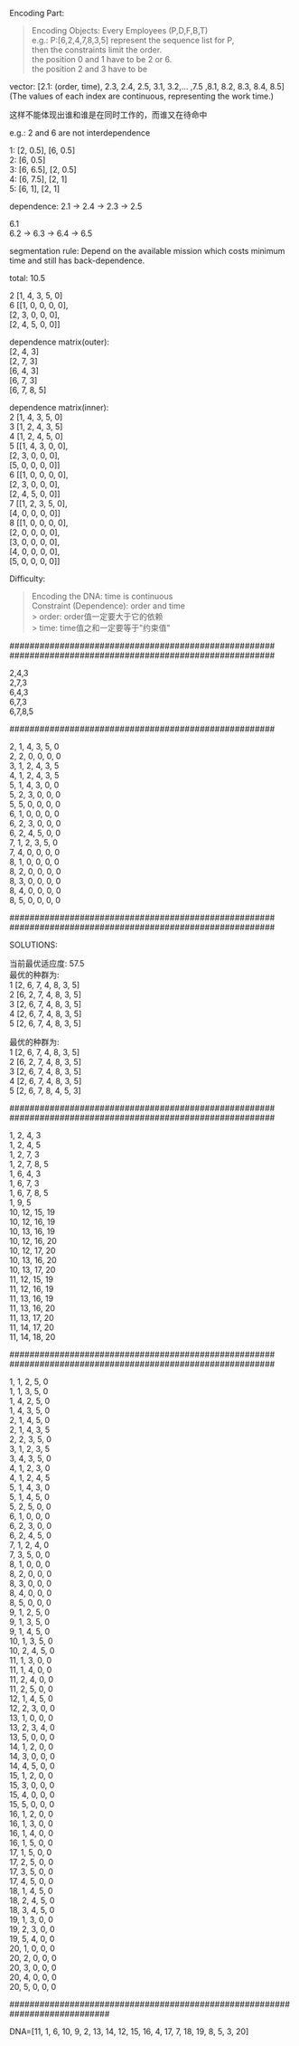 Encoding Part:  
   > Encoding Objects: Every Employees (P,D,F,B,T)  
   > e.g.: P:[6,2,4,7,8,3,5] represent the sequence list for P,  
   > then the constraints limit the order.  
   > the position 0 and 1 have to be 2 or 6.  
   > the position 2 and 3 have to be  

vector:
[2.1: (order, time), 2.3, 2.4, 2.5, 3.1, 3.2,... ,7.5 ,8.1, 8.2, 8.3, 8.4, 8.5]  
(The values of each index are continuous, representing the work time.)

这样不能体现出谁和谁是在同时工作的，而谁又在待命中

e.g.: 2 and 6 are not interdependence

1: [2, 0.5], [6, 0.5]  
2: [6, 0.5]  
3: [6, 6.5], [2, 0.5]  
4: [6, 7.5], [2, 1]  
5: [6, 1], [2, 1]  

dependence:
2.1 -> 2.4 -> 2.3 -> 2.5

6.1  
6.2 -> 6.3
    -> 6.4 -> 6.5

segmentation rule:
Depend on the available mission which costs minimum time and still has back-dependence.

total: 10.5

2  [1, 4, 3, 5, 0]  
6 [[1, 0, 0, 0, 0],  
   [2, 3, 0, 0, 0],  
   [2, 4, 5, 0, 0]]  


dependence matrix(outer):  
[2, 4, 3]  
[2, 7, 3]  
[6, 4, 3]  
[6, 7, 3]  
[6, 7, 8, 5]  

dependence matrix(inner):  
2 [1, 4, 3, 5, 0]  
3 [1, 2, 4, 3, 5]  
4 [1, 2, 4, 5, 0]  
5 [[1, 4, 3, 0, 0],  
   [2, 3, 0, 0, 0],    
   [5, 0, 0, 0, 0]]  
6 [[1, 0, 0, 0, 0],  
   [2, 3, 0, 0, 0],  
   [2, 4, 5, 0, 0]]  
7 [[1, 2, 3, 5, 0],  
   [4, 0, 0, 0, 0]]  
8 [[1, 0, 0, 0, 0],  
   [2, 0, 0, 0, 0],  
   [3, 0, 0, 0, 0],  
   [4, 0, 0, 0, 0],  
   [5, 0, 0, 0, 0]]  

Difficulty:  
   > Encoding the DNA: time is continuous  
   >  Constraint (Dependence): order and time  
      >  order: order值一定要大于它的依赖  
      >  time: time值之和一定要等于"约束值"  



#####################################################
#####################################################

2,4,3  
2,7,3  
6,4,3  
6,7,3  
6,7,8,5  

#####################################################


2, 1, 4, 3, 5, 0  
2, 2, 0, 0, 0, 0  
3, 1, 2, 4, 3, 5  
4, 1, 2, 4, 3, 5  
5, 1, 4, 3, 0, 0  
5, 2, 3, 0, 0, 0  
5, 5, 0, 0, 0, 0  
6, 1, 0, 0, 0, 0  
6, 2, 3, 0, 0, 0  
6, 2, 4, 5, 0, 0  
7, 1, 2, 3, 5, 0  
7, 4, 0, 0, 0, 0  
8, 1, 0, 0, 0, 0  
8, 2, 0, 0, 0, 0  
8, 3, 0, 0, 0, 0  
8, 4, 0, 0, 0, 0  
8, 5, 0, 0, 0, 0  


#####################################################
#####################################################

SOLUTIONS:

当前最优适应度: 57.5  
最优的种群为:   
1 [2, 6, 7, 4, 8, 3, 5]  
2 [6, 2, 7, 4, 8, 3, 5]  
3 [2, 6, 7, 4, 8, 3, 5]  
4 [2, 6, 7, 4, 8, 3, 5]  
5 [2, 6, 7, 4, 8, 3, 5]  

最优的种群为:   
1 [2, 6, 7, 4, 8, 3, 5]  
2 [6, 2, 7, 4, 8, 3, 5]  
3 [2, 6, 7, 4, 8, 3, 5]  
4 [2, 6, 7, 4, 8, 3, 5]  
5 [2, 6, 7, 8, 4, 5, 3]  


#####################################################
#####################################################


1, 2, 4, 3  
1, 2, 4, 5  
1, 2, 7, 3   
1, 2, 7, 8, 5  
1, 6, 4, 3  
1, 6, 7, 3  
1, 6, 7, 8, 5  
1, 9, 5  
10, 12, 15, 19  
10, 12, 16, 19  
10, 13, 16, 19  
10, 12, 16, 20  
10, 12, 17, 20  
10, 13, 16, 20  
10, 13, 17, 20  
11, 12, 15, 19  
11, 12, 16, 19  
11, 13, 16, 19  
11, 13, 16, 20  
11, 13, 17, 20  
11, 14, 17, 20  
11, 14, 18, 20  


#####################################################
#####################################################


1, 1, 2, 5, 0  
1, 1, 3, 5, 0  
1, 4, 2, 5, 0  
1, 4, 3, 5, 0  
2, 1, 4, 5, 0  
2, 1, 4, 3, 5  
2, 2, 3, 5, 0  
3, 1, 2, 3, 5  
3, 4, 3, 5, 0  
4, 1, 2, 3, 0  
4, 1, 2, 4, 5  
5, 1, 4, 3, 0  
5, 1, 4, 5, 0  
5, 2, 5, 0, 0  
6, 1, 0, 0, 0  
6, 2, 3, 0, 0  
6, 2, 4, 5, 0  
7, 1, 2, 4, 0  
7, 3, 5, 0, 0  
8, 1, 0, 0, 0  
8, 2, 0, 0, 0  
8, 3, 0, 0, 0  
8, 4, 0, 0, 0  
8, 5, 0, 0, 0  
9, 1, 2, 5, 0  
9, 1, 3, 5, 0  
9, 1, 4, 5, 0  
10, 1, 3, 5, 0  
10, 2, 4, 5, 0  
11, 1, 3, 0, 0  
11, 1, 4, 0, 0  
11, 2, 4, 0, 0  
11, 2, 5, 0, 0  
12, 1, 4, 5, 0  
12, 2, 3, 0, 0  
13, 1, 0, 0, 0  
13, 2, 3, 4, 0  
13, 5, 0, 0, 0  
14, 1, 2, 0, 0  
14, 3, 0, 0, 0  
14, 4, 5, 0, 0  
15, 1, 2, 0, 0  
15, 3, 0, 0, 0  
15, 4, 0, 0, 0  
15, 5, 0, 0, 0  
16, 1, 2, 0, 0  
16, 1, 3, 0, 0  
16, 1, 4, 0, 0  
16, 1, 5, 0, 0  
17, 1, 5, 0, 0  
17, 2, 5, 0, 0  
17, 3, 5, 0, 0  
17, 4, 5, 0, 0  
18, 1, 4, 5, 0  
18, 2, 4, 5, 0  
18, 3, 4, 5, 0  
19, 1, 3, 0, 0  
19, 2, 3, 0, 0  
19, 5, 4, 0, 0   
20, 1, 0, 0, 0  
20, 2, 0, 0, 0  
20, 3, 0, 0, 0  
20, 4, 0, 0, 0  
20, 5, 0, 0, 0  


############################################################################

DNA=[11, 1, 6, 10, 9, 2, 13, 14, 12, 15, 16, 4, 17, 7, 18, 19, 8, 5, 3, 20]  
